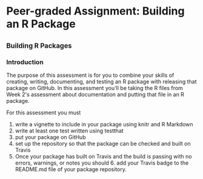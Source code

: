
<!-- README.md is generated from README.Rmd. Please edit that file -->

Peer-graded Assignment: Building an R Package
=============================================

<small>Building R Packages</small>
-----------------------------------------------

### Introduction

The purpose of this assessment is for you to combine your skills of creating, writing, documenting, and testing an R package with releasing that package on GitHub. In this assessment you'll be taking the R files from Week 2's assessment about documentation and putting that file in an R package.

For this assessment you must

1.  write a vignette to include in your package using knitr and R Markdown
2.  write at least one test written using testthat
3.  put your package on GitHub
4.  set up the repository so that the package can be checked and built on Travis
5.  Once your package has built on Travis and the build is passing with no errors, warnings, or notes you should 6. add your Travis badge to the README.md file of your package repository.
